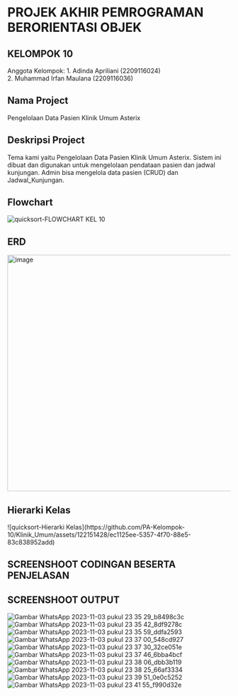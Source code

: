 <h1>PROJEK AKHIR PEMROGRAMAN BERORIENTASI OBJEK</h1>

<h2>KELOMPOK 10</h2>
Anggota Kelompok:
1. Adinda Apriliani (2209116024) </br>
2. Muhammad Irfan Maulana (2209116036)

<h2>Nama Project</h2>
Pengelolaan Data Pasien Klinik Umum Asterix

<h2>Deskripsi Project</h2>
Tema kami yaitu Pengelolaan Data Pasien Klinik Umum Asterix. Sistem ini dibuat dan digunakan untuk mengelolaan pendataan pasien dan jadwal kunjungan. Admin bisa mengelola data pasien (CRUD) dan Jadwal_Kunjungan.


<h2>Flowchart</h2>

![quicksort-FLOWCHART KEL 10](https://github.com/PA-Kelompok-10/Klinik_Umum/assets/122151428/95974a26-43da-4476-94c3-e6e19cf78eb5)



<h2>ERD</h2>

<img width="532" alt="image" src="https://github.com/PA-Kelompok-10/Klinik_Umum/assets/122151428/a2a929d8-9295-4398-a7c0-eb200aec3f2f">


<h2>Hierarki Kelas</h2>
![quicksort-Hierarki Kelas](https://github.com/PA-Kelompok-10/Klinik_Umum/assets/122151428/ec1125ee-5357-4f70-88e5-83c838952add)


<h2>SCREENSHOOT CODINGAN BESERTA PENJELASAN</h2>



<h2>SCREENSHOOT OUTPUT</h2>

![Gambar WhatsApp 2023-11-03 pukul 23 35 29_b8498c3c](https://github.com/PA-Kelompok-10/Klinik_Umum/assets/122151428/959671f3-9059-4194-a4c7-4f20d2b979c4)
![Gambar WhatsApp 2023-11-03 pukul 23 35 42_8df9278c](https://github.com/PA-Kelompok-10/Klinik_Umum/assets/122151428/5af6be1c-73ff-4439-b844-19d1034fd3df)
![Gambar WhatsApp 2023-11-03 pukul 23 35 59_ddfa2593](https://github.com/PA-Kelompok-10/Klinik_Umum/assets/122151428/e3de025f-3ff3-43e9-b5e8-1b7bfb087604)
![Gambar WhatsApp 2023-11-03 pukul 23 37 00_548cd927](https://github.com/PA-Kelompok-10/Klinik_Umum/assets/122151428/c72926ee-f8f1-47e8-b43c-cb8e6f74a521)
![Gambar WhatsApp 2023-11-03 pukul 23 37 30_32ce051e](https://github.com/PA-Kelompok-10/Klinik_Umum/assets/122151428/51641efb-18bd-4b0d-a4e5-f2a1fbfe50ce)
![Gambar WhatsApp 2023-11-03 pukul 23 37 46_6bba4bcf](https://github.com/PA-Kelompok-10/Klinik_Umum/assets/122151428/08141599-69d9-434a-ba76-ddbc3956dc4f)
![Gambar WhatsApp 2023-11-03 pukul 23 38 06_dbb3b119](https://github.com/PA-Kelompok-10/Klinik_Umum/assets/122151428/8a3f9274-1ea2-4a57-8793-fcace1058acd)
![Gambar WhatsApp 2023-11-03 pukul 23 38 25_66af3334](https://github.com/PA-Kelompok-10/Klinik_Umum/assets/122151428/8a0c7db6-9d0a-4180-b7a0-47820bb61a97)
![Gambar WhatsApp 2023-11-03 pukul 23 39 51_0e0c5252](https://github.com/PA-Kelompok-10/Klinik_Umum/assets/122151428/499659bf-6b01-478e-8a54-ced03f97cb7f)
![Gambar WhatsApp 2023-11-03 pukul 23 41 55_f990d32e](https://github.com/PA-Kelompok-10/Klinik_Umum/assets/122151428/2bbca59e-e66c-4fd5-be7b-2eb2e9a9deb6)









